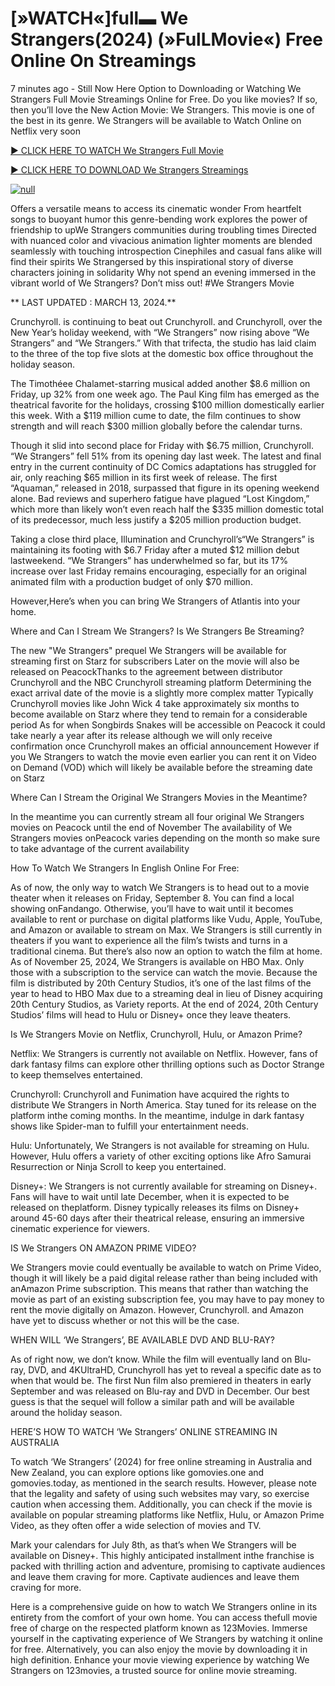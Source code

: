 <h1>[»WATCH«]full▬ We Strangers(2024) (»FulLMovie«) Free Online On Streamings</h1>

7 minutes ago - Still Now Here Option to Downloading or Watching We Strangers Full Movie Streamings Online for Free. Do you like movies? If so, then you’ll love the New Action Movie: We Strangers. This movie is one of the best in its genre. We Strangers will be available to Watch Online on Netflix very soon</p>
<p dir="auto"><a href="https://stream.evmovies.com/movie/1206864/we-strangers" rel="nofollow">► CLICK HERE TO WATCH We Strangers Full Movie</a></p>
<p dir="auto"><a href="https://stream.evmovies.com/movie/1206864/we-strangers" rel="nofollow">► CLICK HERE TO DOWNLOAD We Strangers Streamings</a></p>
<p dir="auto"><a href="https://stream.evmovies.com/movie/1206864/we-strangers" rel="nofollow"><img src="https://camo.githubusercontent.com/abb2148613ed2c31b6fd5c164e6a142c9074d86e9468c674b26300adbf87c7f7/68747470733a2f2f7374617469632e7769787374617469632e636f6d2f6d656469612f3835356132355f30343362356162656234616534643335616330303331393865376665353665647e6d76322e676966" alt="null" style="max-width: 100%;"></a>
      <span>
        <a href="https://stream.evmovies.com/movie/1206864/we-strangers" rel="nofollow">
</a></span></p><p dir="auto">Offers a versatile means to access its cinematic wonder From heartfelt songs to buoyant humor this genre-bending work explores the power of friendship to upWe Strangers communities during troubling times Directed with nuanced color and vivacious animation lighter moments are blended seamlessly with touching introspection Cinephiles and casual fans alike will find their spirits We Strangersed by this inspirational story of diverse characters joining in solidarity Why not spend an evening immersed in the vibrant world of We Strangers? Don’t miss out! #We Strangers Movie</p>
<p dir="auto">** LAST UPDATED : MARCH 13, 2024.**</p>
<p dir="auto">Crunchyroll. is continuing to beat out Crunchyroll. and Crunchyroll, over the New Year’s holiday weekend, with “We Strangers” now rising above “We Strangers” and “We Strangers.” With that trifecta, the studio has laid claim to the three of the top five slots at the domestic box office throughout the holiday season.</p>
<p dir="auto">The Timothéee Chalamet-starring musical added another $8.6 million on Friday, up 32% from one week ago. The Paul King film has emerged as the theatrical favorite for the holidays, crossing $100 million domestically earlier this week. With a $119 million cume to date, the film continues to show strength and will reach $300 million globally before the calendar turns.</p>

<p dir="auto">Though it slid into second place for Friday with $6.75 million, Crunchyroll. “We Strangers” fell 51% from its opening day last week. The latest and final entry in the current continuity of DC Comics adaptations has struggled for air, only reaching $65 million in its first week of release. The first “Aquaman,” released in 2018, surpassed that figure in its opening weekend alone. Bad reviews and superhero fatigue have plagued “Lost Kingdom,” which more than likely won’t even reach half the $335 million domestic total of its predecessor, much less justify a $205 million production budget.</p>
<p dir="auto">Taking a close third place, Illumination and Crunchyroll’s“We Strangers” is maintaining its footing with $6.7 Friday after a muted $12 million debut lastweekend. “We Strangers” has underwhelmed so far, but its 17% increase over last Friday remains encouraging, especially for an original animated film with a production budget of only $70 million.</p>
<p dir="auto">However,Here’s when you can bring We Strangers of Atlantis into your home.</p>
<p dir="auto">Where and Can I Stream We Strangers? Is We Strangers Be Streaming?</p>
<p dir="auto">The new "We Strangers" prequel We Strangers will be available for streaming first on Starz for subscribers Later on the movie will also be released on PeacockThanks to the agreement between distributor Crunchyroll and the NBC Crunchyroll streaming platform Determining the exact arrival date of the movie is a slightly more complex matter Typically Crunchyroll movies like John Wick 4 take approximately six months to become available on Starz where they tend to remain for a considerable period As for when Songbirds Snakes will be accessible on Peacock it could take nearly a year after its release although we will only receive confirmation once Crunchyroll makes an official announcement However if you We Strangers to watch the movie even earlier you can rent it on Video on Demand (VOD) which will likely be available before the streaming date on Starz</p>
<p dir="auto">Where Can I Stream the Original We Strangers Movies in the Meantime?</p>
<p dir="auto">In the meantime you can currently stream all four original We Strangers movies on Peacock until the end of November The availability of We Strangers movies onPeacock varies depending on the month so make sure to take advantage of the current availability</p>
<p dir="auto">How To Watch We Strangers In English Online For Free:</p>
<p dir="auto">As of now, the only way to watch We Strangers is to head out to a movie theater when it releases on Friday, September 8. You can find a local showing onFandango. Otherwise, you’ll have to wait until it becomes available to rent or purchase on digital platforms like Vudu, Apple, YouTube, and Amazon or available to stream on Max. We Strangers is still currently in theaters if you want to experience all the film’s twists and turns in a traditional cinema. But there’s also now an option to watch the film at home. As of November 25, 2024, We Strangers is available on HBO Max. Only those with a subscription to the service can watch the movie. Because the film is distributed by 20th Century Studios, it’s one of the last films of the year to head to HBO Max due to a streaming deal in lieu of Disney acquiring 20th Century Studios, as Variety reports. At the end of 2024, 20th Century Studios’ films will head to Hulu or Disney+ once they leave theaters.</p>
<p dir="auto">Is We Strangers Movie on Netflix, Crunchyroll, Hulu, or Amazon Prime?</p>
<p dir="auto">Netflix: We Strangers is currently not available on Netflix. However, fans of dark fantasy films can explore other thrilling options such as Doctor Strange to keep themselves entertained.</p>
<p dir="auto">Crunchyroll: Crunchyroll and Funimation have acquired the rights to distribute We Strangers in North America. Stay tuned for its release on the platform inthe coming months. In the meantime, indulge in dark fantasy shows like Spider-man to fulfill your entertainment needs.</p>
<p dir="auto">Hulu: Unfortunately, We Strangers is not available for streaming on Hulu. However, Hulu offers a variety of other exciting options like Afro Samurai Resurrection or Ninja Scroll to keep you entertained.</p>
<p dir="auto">Disney+: We Strangers is not currently available for streaming on Disney+. Fans will have to wait until late December, when it is expected to be released on theplatform. Disney typically releases its films on Disney+ around 45-60 days after their theatrical release, ensuring an immersive cinematic experience for viewers.</p>
<p dir="auto">IS We Strangers ON AMAZON PRIME VIDEO?</p>
<p dir="auto">We Strangers movie could eventually be available to watch on Prime Video, though it will likely be a paid digital release rather than being included with anAmazon Prime subscription. This means that rather than watching the movie as part of an existing subscription fee, you may have to pay money to rent the movie digitally on Amazon. However, Crunchyroll. and Amazon have yet to discuss whether or not this will be the case.</p>
<p dir="auto">WHEN WILL ‘We Strangers’, BE AVAILABLE DVD AND BLU-RAY?</p>
<p dir="auto">As of right now, we don’t know. While the film will eventually land on Blu-ray, DVD, and 4KUltraHD, Crunchyroll has yet to reveal a specific date as to when that would be. The first Nun film also premiered in theaters in early September and was released on Blu-ray and DVD in December. Our best guess is that the sequel will follow a similar path and will be available around the holiday season.</p>
<p dir="auto">HERE’S HOW TO WATCH ‘We Strangers’ ONLINE STREAMING IN AUSTRALIA</p>
<p dir="auto">To watch ‘We Strangers’ (2024) for free online streaming in Australia and New Zealand, you can explore options like gomovies.one and gomovies.today, as mentioned in the search results. However, please note that the legality and safety of using such websites may vary, so exercise caution when accessing them. Additionally, you can check if the movie is available on popular streaming platforms like Netflix, Hulu, or Amazon Prime Video, as they often offer a wide selection of movies and TV.</p>
<p dir="auto">Mark your calendars for July 8th, as that’s when We Strangers will be available on Disney+. This highly anticipated installment inthe franchise is packed with thrilling action and adventure, promising to captivate audiences and leave them craving for more. Captivate audiences and leave them craving for more.</p>
<p dir="auto">Here is a comprehensive guide on how to watch We Strangers online in its entirety from the comfort of your own home. You can access thefull movie free of charge on the respected platform known as 123Movies. Immerse yourself in the captivating experience of We Strangers by watching it online for free. Alternatively, you can also enjoy the movie by downloading it in high definition. Enhance your movie viewing experience by watching We Strangers on 123movies, a trusted source for online movie streaming.</p>
</article>

